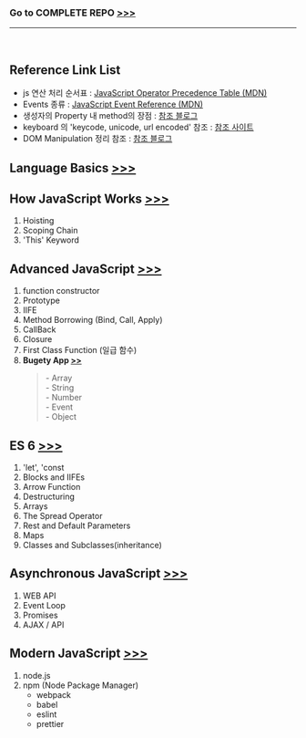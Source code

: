 <h3><b>Go to COMPLETE REPO</b> <a href="https://github.com/jonasschmedtmann/complete-javascript-course">>>></a></h3>
<hr/><br/>

<h2>Reference Link List</h2>
<ul>
    <li>
        js 연산 처리 순서표 : 
        <a href="https://developer.mozilla.org/en-US/docs/Web/JavaScript/Reference/Operators/Operator_Precedence">
            JavaScript Operator Precedence Table (MDN)
        </a> 
    </li>
    <li>
        Events 종류 : 
        <a href="https://developer.mozilla.org/en-US/docs/Web/Events">
            JavaScript Event Reference (MDN)
        </a> 
    </li>
    <li>
        생성자의 Property 내 method의 장점 :
        <a href="https://velog.io/@gtobio11/Javascript-Prototype-methods-vs-Object-methods">
         참조 블로그
        </a>
    </li>
    <li>
        keyboard 의 'keycode, unicode, url encoded' 참조 :
        <a href="http://keycodes.atjayjo.com/">
            참조 사이트
        </a>
    </li>
    <li>
        DOM Manipulation 정리 참조 :
        <a href="https://blog.garstasio.com/you-dont-need-jquery/dom-manipulation/">
            참조 블로그
        </a>
    </li>
</ul>

<h2>
    Language Basics
    <a href="2-JS-basics">
        >>>
    </a>
</h2>

<h2>
    How JavaScript Works
    <a href="3-how-JS-works">
        >>>
    </a>
</h2>
<ol>
    <li>
        Hoisting
    </li>
    <li>
        Scoping Chain
    </li>
    <li>
        'This' Keyword
    </li>
</ol>    

<h2>
    Advanced JavaScript
    <a href="5-advanced-JS">
        >>>
    </a>
</h2>
<ol>
    <li>
        function constructor
    </li>
    <li>
        Prototype
    </li>
    <li>
        IIFE
    </li>
    <li>
        Method Borrowing (Bind, Call, Apply)
    </li>
    <li>
        CallBack
    </li>
    <li>
        Closure
    </li>
    <li>
        First Class Function (일급 함수)
    </li>
    <li>
        <strong>Bugety App <a href="6-budgety-app">>></a></strong>
        <BlockQuote>
            - Array<br/>
            - String<br/>
            - Number<br/>
            - Event<br/>
            - Object<br/>
        </BlockQuote>
    </li>
</ol>

<h2>
    ES 6
    <a href="7-ES6">
        >>>
    </a>
</h2>
<ol>
    <li>'let', 'const</li>
    <li>Blocks and IIFEs</li>
    <li>Arrow Function</li>
    <li>Destructuring</li>
    <li>Arrays</li>
    <li>The Spread Operator</li>
    <li>Rest and Default Parameters</li>
    <li>Maps</li>
    <li>Classes and Subclasses(inheritance)</li>
</ol>

<h2>
    Asynchronous JavaScript
    <a href="8-asynchronous-JS">
        >>>
    </a>
</h2>
<ol>
    <li>WEB API</li>
    <li>Event Loop</li>
    <li>Promises</li>
    <li>AJAX / API</li>
</ol>

## Modern JavaScript [>>>](9-modern-JS)
1. node.js
2. npm (Node Package Manager)
    - webpack
    - babel
    - eslint
    - prettier
    
    
